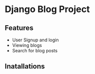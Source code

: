 # Django Blog Project

## Features
- User Signup and login
- Viewing blogs
- Search for blog posts

## Inatallations